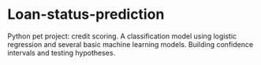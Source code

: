 # Loan-status-prediction
Python pet project: credit scoring. A classification model using logistic regression and several basic machine learning models. Building confidence intervals and testing hypotheses.
